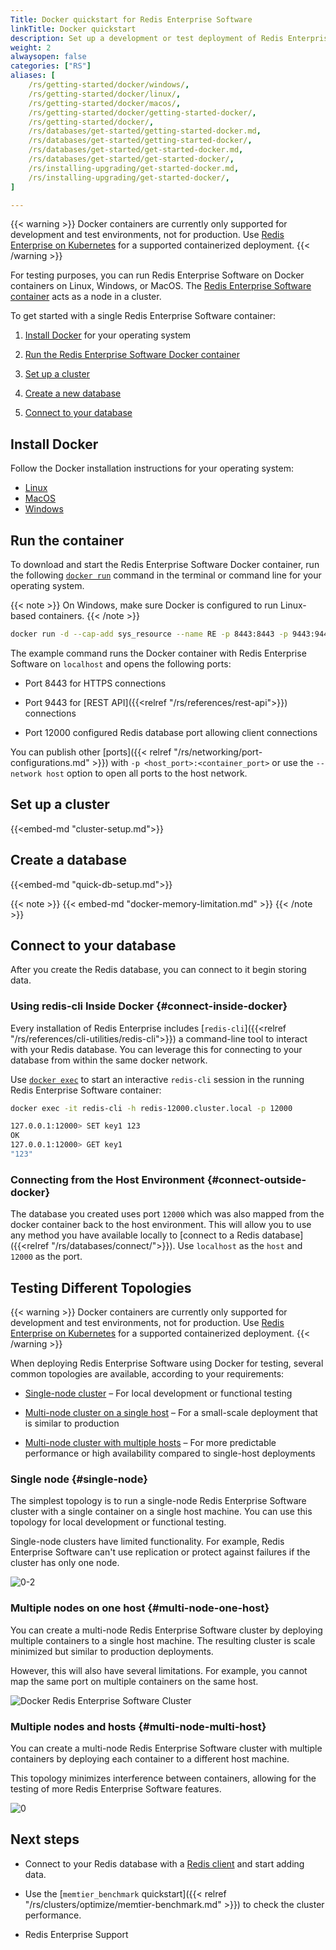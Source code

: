 ```yaml
---
Title: Docker quickstart for Redis Enterprise Software
linkTitle: Docker quickstart
description: Set up a development or test deployment of Redis Enterprise Software using Docker.
weight: 2
alwaysopen: false
categories: ["RS"]
aliases: [
    /rs/getting-started/docker/windows/,
    /rs/getting-started/docker/linux/,
    /rs/getting-started/docker/macos/,
    /rs/getting-started/docker/getting-started-docker/,
    /rs/getting-started/docker/,
    /rs/databases/get-started/getting-started-docker.md,
    /rs/databases/get-started/getting-started-docker/,
    /rs/databases/get-started/get-started-docker.md,
    /rs/databases/get-started/get-started-docker/,
    /rs/installing-upgrading/get-started-docker.md,
    /rs/installing-upgrading/get-started-docker/,
]

---
```

{{< warning >}}
Docker containers are currently only supported for development and test environments, not for production. Use [Redis Enterprise on Kubernetes](<relref "/rs-docker-bug-bash/kubernetes/">) for a supported containerized deployment.
{{< /warning >}}

For testing purposes, you can run Redis Enterprise Software on Docker containers on
Linux, Windows, or MacOS.
The [Redis Enterprise Software container](https://hub.docker.com/r/redislabs/redis/)
acts as a node in a cluster.

To get started with a single Redis Enterprise Software container:

1. [Install Docker](#install-docker) for your operating system

2. [Run the Redis Enterprise Software Docker container](#run-the-container)

3. [Set up a cluster](#set-up-a-cluster)

4. [Create a new database](#create-a-database)

5. [Connect to your database](#connect-to-your-database)

## Install Docker

Follow the Docker installation instructions for your operating system:

- [Linux](https://docs.docker.com/install/#supported-platforms)
- [MacOS](https://docs.docker.com/docker-for-mac/install/)
- [Windows](https://store.docker.com/editions/community/docker-ce-desktop-windows)

## Run the container

To download and start the Redis Enterprise Software Docker container, run the following
[`docker run`](https://docs.docker.com/engine/reference/commandline/run/) command in the terminal or command line for your operating system.

{{< note >}}
On Windows, make sure Docker is configured to run Linux-based containers.
{{< /note >}}

```sh
docker run -d --cap-add sys_resource --name RE -p 8443:8443 -p 9443:9443 -p 12000:12000 redislabs/redis
```

The example command runs the Docker container with Redis Enterprise Software on `localhost` and opens the following ports: 

- Port 8443 for HTTPS connections

- Port 9443 for [REST API]({{<relref "/rs/references/rest-api">}}) connections

- Port 12000 configured Redis database port allowing client connections

You can publish other [ports]({{< relref "/rs/networking/port-configurations.md" >}})
with `-p <host_port>:<container_port>` or use the `--network host` option to open all ports to the host network.

## Set up a cluster

{{<embed-md "cluster-setup.md">}}

## Create a database

{{<embed-md "quick-db-setup.md">}}

{{< note >}}
{{< embed-md "docker-memory-limitation.md" >}}
{{< /note >}}

## Connect to your database

After you create the Redis database, you can connect to it begin storing data.


### Using redis-cli Inside Docker {#connect-inside-docker}

Every installation of Redis Enterprise includes [`redis-cli`]({{<relref "/rs/references/cli-utilities/redis-cli">}}) a command-line tool to interact with your Redis database. You can leverage this for connecting to your database from within the same docker network.

Use [`docker exec`](https://docs.docker.com/engine/reference/commandline/exec/) to start an interactive `redis-cli` session in the running Redis Enterprise Software container:

```sh
docker exec -it redis-cli -h redis-12000.cluster.local -p 12000

127.0.0.1:12000> SET key1 123
OK
127.0.0.1:12000> GET key1
"123"
```

### Connecting from the Host Environment {#connect-outside-docker}

The database you created uses port `12000` which was also mapped from the docker container back to the host environment.  This will allow you to use any method you have available locally to [connect to a Redis database]({{<relref "/rs/databases/connect/">}}).  Use `localhost` as the `host` and `12000` as the port.


## Testing Different Topologies

{{< warning >}}
Docker containers are currently only supported for development and test environments, not for production. Use [Redis Enterprise on Kubernetes](<relref "/rs-docker-bug-bash/kubernetes/">) for a supported containerized deployment.
{{< /warning >}}

When deploying Redis Enterprise Software using Docker for testing, several common topologies are available, according to your requirements:

- [Single-node cluster](#single-node) – For local development or functional testing

- [Multi-node cluster on a single host](#multi-node-one-host) – For a small-scale deployment that is similar to production

- [Multi-node cluster with multiple hosts](#multi-node-multi-host) – For more predictable performance or high availability compared to single-host deployments

### Single node {#single-node}

The simplest topology is to run a single-node Redis Enterprise Software cluster with a single container on a single host machine. You can use this topology for local development or functional testing.

Single-node clusters have limited functionality. For example, Redis Enterprise Software can't use replication or protect against failures if the cluster has only one node.

![0-2](/images/rs/RS-Docker-container.png)

### Multiple nodes on one host {#multi-node-one-host}

You can create a multi-node Redis Enterprise Software cluster by deploying multiple containers to a single host machine. The resulting cluster is scale minimized but similar to production deployments.

However, this will also have several limitations.  For example, you cannot map the same port on multiple containers on the same host.

![Docker Redis Enterprise Software Cluster](/images/rs/RS-Docker-cluster-single-host.png)

### Multiple nodes and hosts {#multi-node-multi-host}

You can create a multi-node Redis Enterprise Software cluster with multiple containers by deploying each container to a different host machine.

This topology minimizes interference between containers, allowing for the testing of more Redis Enterprise Software features.

![0](/images/rs/RS-Docker-cluster-multi-host.png)


## Next steps

- Connect to your Redis database with a [Redis client](https://redis.io/clients) and start adding data.

- Use the [`memtier_benchmark` quickstart]({{< relref "/rs/clusters/optimize/memtier-benchmark.md" >}}) to check the cluster performance.

- Redis Enterprise Support